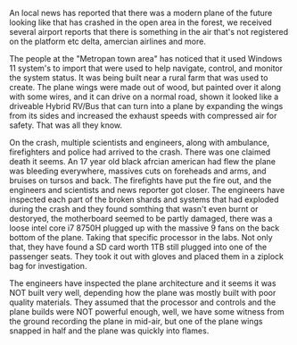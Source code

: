 An local news has reported that there was a modern plane of the future looking like that has crashed in the open area in the forest, we received several airport reports that there is something in the air that's not registered on the platform etc delta, amercian airlines and more.

The people at the "Metropan town area" has noticed that it used Windows 11 system's to import that were used to help navigate, control, and monitor the system status. It was being built near a rural farm that was used to create. The plane wings were made out of wood, but painted over it along with some wires, and it can drive on a normal road, shown it looked like a driveable Hybrid RV/Bus that can turn into a plane by expanding the wings from its sides and increased the exhaust speeds with compressed air for safety. That was all they know.

On the crash, multiple scientists and engineers, along with ambulance, firefighters and police had arrived to the crash. There was one claimed death it seems. An 17 year old black afrcian american had flew the plane was bleeding everywhere, massives cuts on foreheads and arms, and bruises on tursos and back. The firefights have put the fire out, and the engineers and scientists and news reporter got closer. The engineers have inspected each part of the broken shards and systems that had exploded during the crash and they found somthing that wasn't even burnt or destoryed, the motherboard seemed to be partly damaged, there was a loose intel core i7 8750H plugged up with the massive 9 fans on the back bottom of the plane. Taking that specific processor in the labs. Not only that, they have found a SD card worth 1TB still plugged into one of the passenger seats. They took it out with gloves and placed them in a ziplock bag for investigation.

The engineers have inspected the plane architecture and it seems it was NOT built very well, depending how the plane was mostly built with poor quality materials. They assumed that the processor and controls and the plane builds were NOT powerful enough, well, we have some witness from the ground recording the plane in mid-air, but one of the plane wings snapped in half and the plane was quickly into flames.
